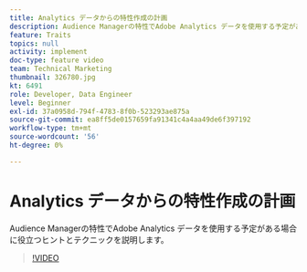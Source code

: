 ```yaml
---
title: Analytics データからの特性作成の計画
description: Audience Managerの特性でAdobe Analytics データを使用する予定がある場合に役立つヒントとテクニックを説明します。
feature: Traits
topics: null
activity: implement
doc-type: feature video
team: Technical Marketing
thumbnail: 326780.jpg
kt: 6491
role: Developer, Data Engineer
level: Beginner
exl-id: 37a0958d-794f-4783-8f0b-523293ae875a
source-git-commit: ea8ff5de0157659fa91341c4a4aa49de6f397192
workflow-type: tm+mt
source-wordcount: '56'
ht-degree: 0%

---
```


# Analytics データからの特性作成の計画

Audience Managerの特性でAdobe Analytics データを使用する予定がある場合に役立つヒントとテクニックを説明します。

>[!VIDEO](https://video.tv.adobe.com/v/330123/?quality=12&learn=on&captions=jpn)

